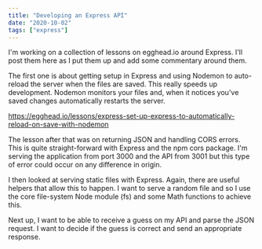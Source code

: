 ```yaml
---
title: "Developing an Express API"
date: "2020-10-02"
tags: ["express"]
---
```


I'm working on a collection of lessons on egghead.io around Express. I'll post them here as I put them up and add some commentary around them.

The first one is about getting setup in Express and using Nodemon to auto-reload the server when the files are saved. This really speeds up development. Nodemon monitors your files and, when it notices you've saved changes automatically restarts the server.

https://egghead.io/lessons/express-set-up-express-to-automatically-reload-on-save-with-nodemon

The lesson after that was on returning JSON and handling CORS errors. This is quite straight-forward with Express and the npm cors package. I'm serving the application from port 3000 and the API from 3001 but this type of error could occur on any difference in origin.

I then looked at serving static files with Express. Again, there are useful helpers that allow this to happen. I want to serve a random file and so I use the core file-system Node module (fs) and some Math functions to achieve this.

Next up, I want to be able to receive a guess on my API and parse the JSON request. I want to decide if the guess is correct and send an appropriate response.
